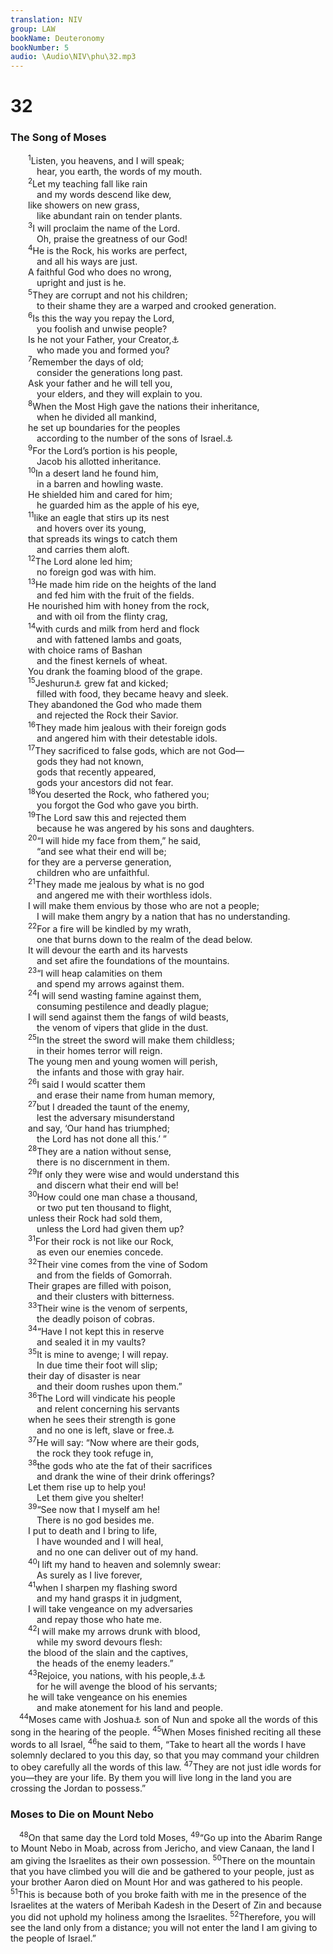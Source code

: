 ```yaml
---
translation: NIV
group: LAW
bookName: Deuteronomy 
bookNumber: 5
audio: \Audio\NIV\phu\32.mp3
---
```


<div class="title"><h1>32</h1><h3>The Song of Moses </h3></div>
<span class="verse phu_32_1">  <sup>1</sup>Listen, you heavens, and I will speak; <br/>   hear, you earth, the words of my mouth. <br/></span>
<span class="verse phu_32_2">  <sup>2</sup>Let my teaching fall like rain <br/>   and my words descend like dew, <br/>  like showers on new grass, <br/>   like abundant rain on tender plants. <br/></span>
<span class="verse phu_32_3">  <sup>3</sup>I will proclaim the name of the Lord. <br/>   Oh, praise the greatness of our God! <br/></span>
<span class="verse phu_32_4">  <sup>4</sup>He is the Rock, his works are perfect, <br/>   and all his ways are just. <br/>  A faithful God who does no wrong, <br/>   upright and just is he. <br/></span>
<span class="verse phu_32_5">  <sup>5</sup>They are corrupt and not his children; <br/>   to their shame they are a warped and crooked generation. <br/></span>
<span class="verse phu_32_6">  <sup>6</sup>Is this the way you repay the Lord, <br/>   you foolish and unwise people? <br/>  Is he not your Father, your Creator,<a data-toggle="tooltip" data-placement="bottom" title="Or Father, who bought you">⚓</a><br/>   who made you and formed you? <br/></span>
<span class="verse phu_32_7">  <sup>7</sup>Remember the days of old; <br/>   consider the generations long past. <br/>  Ask your father and he will tell you, <br/>   your elders, and they will explain to you. <br/></span>
<span class="verse phu_32_8">  <sup>8</sup>When the Most High gave the nations their inheritance, <br/>   when he divided all mankind, <br/>  he set up boundaries for the peoples <br/>   according to the number of the sons of Israel.<a data-toggle="tooltip" data-placement="bottom" title="Masoretic Text; Dead Sea Scrolls (see also Septuagint) sons of God">⚓</a><br/></span>
<span class="verse phu_32_9">  <sup>9</sup>For the Lord’s portion is his people, <br/>   Jacob his allotted inheritance. <br/></span>
<span class="verse phu_32_10">  <sup>10</sup>In a desert land he found him, <br/>   in a barren and howling waste. <br/>  He shielded him and cared for him; <br/>   he guarded him as the apple of his eye, <br/></span>
<span class="verse phu_32_11">  <sup>11</sup>like an eagle that stirs up its nest <br/>   and hovers over its young, <br/>  that spreads its wings to catch them <br/>   and carries them aloft. <br/></span>
<span class="verse phu_32_12">  <sup>12</sup>The Lord alone led him; <br/>   no foreign god was with him. <br/></span>
<span class="verse phu_32_13">  <sup>13</sup>He made him ride on the heights of the land <br/>   and fed him with the fruit of the fields. <br/>  He nourished him with honey from the rock, <br/>   and with oil from the flinty crag, <br/></span>
<span class="verse phu_32_14">  <sup>14</sup>with curds and milk from herd and flock <br/>   and with fattened lambs and goats, <br/>  with choice rams of Bashan <br/>   and the finest kernels of wheat. <br/>  You drank the foaming blood of the grape. <br/></span>
<span class="verse phu_32_15">  <sup>15</sup>Jeshurun<a data-toggle="tooltip" data-placement="bottom" title="means the upright one , that is, Israel.">⚓</a> grew fat and kicked; <br/>   filled with food, they became heavy and sleek. <br/>  They abandoned the God who made them <br/>   and rejected the Rock their Savior. <br/></span>
<span class="verse phu_32_16">  <sup>16</sup>They made him jealous with their foreign gods <br/>   and angered him with their detestable idols. <br/></span>
<span class="verse phu_32_17">  <sup>17</sup>They sacrificed to false gods, which are not God— <br/>   gods they had not known, <br/>   gods that recently appeared, <br/>   gods your ancestors did not fear. <br/></span>
<span class="verse phu_32_18">  <sup>18</sup>You deserted the Rock, who fathered you; <br/>   you forgot the God who gave you birth. <br/></span>
<span class="verse phu_32_19">  <sup>19</sup>The Lord saw this and rejected them <br/>   because he was angered by his sons and daughters. <br/></span>
<span class="verse phu_32_20">  <sup>20</sup>“I will hide my face from them,” he said, <br/>   “and see what their end will be; <br/>  for they are a perverse generation, <br/>   children who are unfaithful. <br/></span>
<span class="verse phu_32_21">  <sup>21</sup>They made me jealous by what is no god <br/>   and angered me with their worthless idols. <br/>  I will make them envious by those who are not a people; <br/>   I will make them angry by a nation that has no understanding. <br/></span>
<span class="verse phu_32_22">  <sup>22</sup>For a fire will be kindled by my wrath, <br/>   one that burns down to the realm of the dead below. <br/>  It will devour the earth and its harvests <br/>   and set afire the foundations of the mountains. <br/></span>
<span class="verse phu_32_23">  <sup>23</sup>“I will heap calamities on them <br/>   and spend my arrows against them. <br/></span>
<span class="verse phu_32_24">  <sup>24</sup>I will send wasting famine against them, <br/>   consuming pestilence and deadly plague; <br/>  I will send against them the fangs of wild beasts, <br/>   the venom of vipers that glide in the dust. <br/></span>
<span class="verse phu_32_25">  <sup>25</sup>In the street the sword will make them childless; <br/>   in their homes terror will reign. <br/>  The young men and young women will perish, <br/>   the infants and those with gray hair. <br/></span>
<span class="verse phu_32_26">  <sup>26</sup>I said I would scatter them <br/>   and erase their name from human memory, <br/></span>
<span class="verse phu_32_27">  <sup>27</sup>but I dreaded the taunt of the enemy, <br/>   lest the adversary misunderstand <br/>  and say, ‘Our hand has triumphed; <br/>   the Lord has not done all this.’ ” <br/></span>
<span class="verse phu_32_28">  <sup>28</sup>They are a nation without sense, <br/>   there is no discernment in them. <br/></span>
<span class="verse phu_32_29">  <sup>29</sup>If only they were wise and would understand this <br/>   and discern what their end will be! <br/></span>
<span class="verse phu_32_30">  <sup>30</sup>How could one man chase a thousand, <br/>   or two put ten thousand to flight, <br/>  unless their Rock had sold them, <br/>   unless the Lord had given them up? <br/></span>
<span class="verse phu_32_31">  <sup>31</sup>For their rock is not like our Rock, <br/>   as even our enemies concede. <br/></span>
<span class="verse phu_32_32">  <sup>32</sup>Their vine comes from the vine of Sodom <br/>   and from the fields of Gomorrah. <br/>  Their grapes are filled with poison, <br/>   and their clusters with bitterness. <br/></span>
<span class="verse phu_32_33">  <sup>33</sup>Their wine is the venom of serpents, <br/>   the deadly poison of cobras. <br/></span>
<span class="verse phu_32_34">  <sup>34</sup>“Have I not kept this in reserve <br/>   and sealed it in my vaults? <br/></span>
<span class="verse phu_32_35">  <sup>35</sup>It is mine to avenge; I will repay. <br/>   In due time their foot will slip; <br/>  their day of disaster is near <br/>   and their doom rushes upon them.” <br/></span>
<span class="verse phu_32_36">  <sup>36</sup>The Lord will vindicate his people <br/>   and relent concerning his servants <br/>  when he sees their strength is gone <br/>   and no one is left, slave or free.<a data-toggle="tooltip" data-placement="bottom" title="Or and they are without a ruler or leader">⚓</a><br/></span>
<span class="verse phu_32_37">  <sup>37</sup>He will say: “Now where are their gods, <br/>   the rock they took refuge in, <br/></span>
<span class="verse phu_32_38">  <sup>38</sup>the gods who ate the fat of their sacrifices <br/>   and drank the wine of their drink offerings? <br/>  Let them rise up to help you! <br/>   Let them give you shelter! <br/></span>
<span class="verse phu_32_39">  <sup>39</sup>“See now that I myself am he! <br/>   There is no god besides me. <br/>  I put to death and I bring to life, <br/>   I have wounded and I will heal, <br/>   and no one can deliver out of my hand. <br/></span>
<span class="verse phu_32_40">  <sup>40</sup>I lift my hand to heaven and solemnly swear: <br/>   As surely as I live forever, <br/></span>
<span class="verse phu_32_41">  <sup>41</sup>when I sharpen my flashing sword <br/>   and my hand grasps it in judgment, <br/>  I will take vengeance on my adversaries <br/>   and repay those who hate me. <br/></span>
<span class="verse phu_32_42">  <sup>42</sup>I will make my arrows drunk with blood, <br/>   while my sword devours flesh: <br/>  the blood of the slain and the captives, <br/>   the heads of the enemy leaders.” <br/></span>
<span class="verse phu_32_43">  <sup>43</sup>Rejoice, you nations, with his people,<a data-toggle="tooltip" data-placement="bottom" title="Or Make his people rejoice, you nations">⚓</a><a data-toggle="tooltip" data-placement="bottom" title="Masoretic Text; Dead Sea Scrolls (see also Septuagint) people, / and let all the angels worship him, ">⚓</a><br/>   for he will avenge the blood of his servants; <br/>  he will take vengeance on his enemies <br/>   and make atonement for his land and people. <br/></span>
<span class="verse phu_32_44"> <sup>44</sup>Moses came with Joshua<a data-toggle="tooltip" data-placement="bottom" title="Hebrew Hoshea , a variant of Joshua">⚓</a> son of Nun and spoke all the words of this song in the hearing of the people. </span>
<span class="verse phu_32_45"><sup>45</sup>When Moses finished reciting all these words to all Israel, </span>
<span class="verse phu_32_46"><sup>46</sup>he said to them, “Take to heart all the words I have solemnly declared to you this day, so that you may command your children to obey carefully all the words of this law. </span>
<span class="verse phu_32_47"><sup>47</sup>They are not just idle words for you—they are your life. By them you will live long in the land you are crossing the Jordan to possess.” <br/></span>
<div class="title"><h3>Moses to Die on Mount Nebo </h3></div>
<span class="verse phu_32_48"> <sup>48</sup>On that same day the Lord told Moses, </span>
<span class="verse phu_32_49"><sup>49</sup>“Go up into the Abarim Range to Mount Nebo in Moab, across from Jericho, and view Canaan, the land I am giving the Israelites as their own possession. </span>
<span class="verse phu_32_50"><sup>50</sup>There on the mountain that you have climbed you will die and be gathered to your people, just as your brother Aaron died on Mount Hor and was gathered to his people. </span>
<span class="verse phu_32_51"><sup>51</sup>This is because both of you broke faith with me in the presence of the Israelites at the waters of Meribah Kadesh in the Desert of Zin and because you did not uphold my holiness among the Israelites. </span>
<span class="verse phu_32_52"><sup>52</sup>Therefore, you will see the land only from a distance; you will not enter the land I am giving to the people of Israel.” <br/></span>

